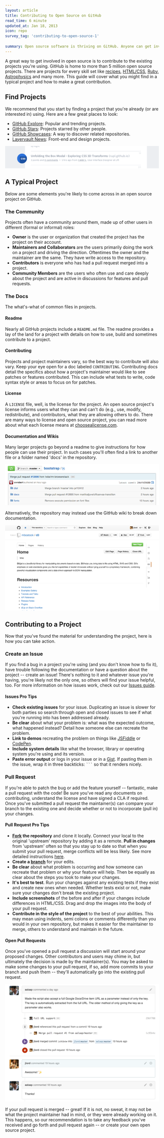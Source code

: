 ```yaml
---
layout: article
title: Contributing to Open Source on GitHub
read_time: 6 minute
updated_at: Jan 18, 2013
icon: repo
survey_tag: 'contributing-to-open-source-1'

summary: Open source software is thriving on GitHub. Anyone can get involved and it's easy, too. This guide covers the basics about what to look for and what to do when contributing to open source projects.
---
```


<a id="intro" title="Intro" class="toc-item"></a>

A great way to get involved in open source is to contribute to the existing projects you're using. GitHub is home to more than 5 million open source projects. There are projects for every skill set like [recipes](https://github.com/sinker/tacofancy), [HTML/CSS](https://github.com/tobiasahlin/SpinKit), [Ruby](https://github.com/sferik/t), [Astrophysics](https://github.com/dfm/emcee) and many more. This guide will cover what you might find in a typical project and how to make a great contribution.

## Find Projects

We recommend that you start by finding a project that you're already (or are interested in) using. Here are a few great places to look:

- [GitHub Explore](https://github.com/explore): Popular and trending projects.
- [GitHub Stars](https://github.com/stars?direction=desc&sort=created): Projects starred by other people.
- [GitHub Showcases](https://github.com/showcases): A way to discover related repositories.
- [Layervault News](http://news.layervault.com): Front-end and design projects.

![layervault](layervault.png)

<a id="project" title="A Typical Project" class="toc-item"></a>

## A Typical Project

Below are some elements you're likely to come across in an open source project on GitHub.

### The Community

Projects often have a community around them, made up of other users in different (formal or informal) roles:

- **Owner** is the user or organization that created the project has the project on their account.
- **Maintainers and Collaborators** are the users primarily doing the work on a project and driving the direction. Oftentimes the owner and the maintainer are the same. They have write access to the repository.
- **Contributors** is everyone who has had a pull request merged into a project.
- **Community Members** are the users who often use and care deeply about the project and are active in discussions for features and pull requests.

### The Docs

The what's-what of common files in projects.

#### Readme

Nearly all GitHub projects include a `README.md` file. The readme provides a lay of the land for a project with details on how to use, build and sometimes contribute to a project.

#### Contributing

Projects and project maintainers vary, so the best way to contribute will also vary. Keep your eye open for a doc labeled `CONTRIBUTING`. Contributing docs detail the specifics about how a project's maintainer would like to see patches or features contributed. This can include what tests to write, code syntax style or areas to focus on for patches.

#### License

A `LICENSE` file, well, is the license for the project. An open source project's license informs users what they can and can't do (e.g., use, modify, redistribute), and contributors, what they are allowing others to do. There are many ways to license and open source project, you can read more about what each license means at [choosealicense.com](http://www.choosealicense.com).

#### Documentation and Wikis

Many larger projects go beyond a readme to give instructions for how people can use their project. In such cases you'll often find a link to another file or a folder named 'docs' in the repository.

![bootstrap docs](docs-folder.png)

Alternatively, the repository may instead use the GitHub wiki to break down documentation.

![d3 wiki](d3-wiki.png)

<a id="contributing" title="Contributing to a Project" class="toc-item"></a>

## Contributing to a Project

Now that you've found the material for understanding the project, here is how you can take action.

### Create an Issue

If you find a bug in a project you're using (and you don't know how to fix it), have trouble following the documentation or have a question about the project -- create an issue! There's nothing to it and whatever issue you're having, you're likely not the only one, so others will find your issue helpful, too. For more information on how issues work, check out our [Issues guide](http://guides.github.com/overviews/issues).

#### Issues Pro Tips

- **Check existing issues** for your issue. Duplicating an issue is slower for both parties so search through open and closed issues to see if what you're running into has been addressed already.
- **Be clear** about what your problem is: what was the expected outcome, what happened instead? Detail how someone else can recreate the problem.
- **Link to demos** recreating the problem on things like [JSFiddle](http://jsfiddle.net) or [CodePen](http://codepen.io).
- **Include system details** like what the browser, library or operating system you're using and its version.
- **Paste error output** or logs in your issue or in a [Gist](http://gist.github.com). If pasting them in the issue, wrap it in three backticks: ` ``` ` so that it renders nicely.

### Pull Request

If you're able to patch the bug or add the feature yourself -- fantastic, make a pull request with the code! Be sure you've read any documents on contributing, understand the license and have signed a CLA if required. Once you've submitted a pull request the maintainer(s) can compare your branch to the existing one and decide whether or not to incorporate (pull in) your changes.

#### Pull Request Pro Tips

- **[Fork](http://guides.github.com/overviews/forking/) the repository** and clone it locally. Connect your local to the original 'upstream' repository by adding it as a remote. **Pull in changes** from 'upstream' often so that you stay up to date so that when you submit your pull request, merge conflicts will be less likely. See more detailed instructions [here](https://help.github.com/articles/syncing-a-fork).
- **Create a [branch](http://guides.github.com/overviews/flow/)** for your edits.
- **Be clear** about what problem is occurring and how someone can recreate that problem or why your feature will help. Then be equally as clear about the steps you took to make your changes.
- **It's best to test**. Run your changes against any existing tests if they exist and create new ones when needed. Whether tests exist or not, make sure your changes don't break the existing project.
- **Include screenshots** of the before and after if your changes include differences in HTML/CSS. Drag and drop the images into the body of your pull request.
- **Contribute in the style of the project** to the best of your abilities. This may mean using indents, semi colons or comments differently than you would in your own repository, but makes it easier for the maintainer to merge, others to understand and maintain in the future.

#### Open Pull Requests

Once you've opened a pull request a discussion will start around your proposed changes. Other contributors and users may chime in, but ultimately the decision is made by the maintainer(s). You may be asked to make some changes to your pull request, if so, add more commits to your branch and push them -- they'll automatically go into the existing pull request.

![pr convo](convo.png)

If your pull request is merged -- great! If it is not, no sweat, it may not be what the project maintainer had in mind, or they were already working on it. This happens, so our recommendation is to take any feedback you've received and go forth and pull request again -- or create your own open source project.
